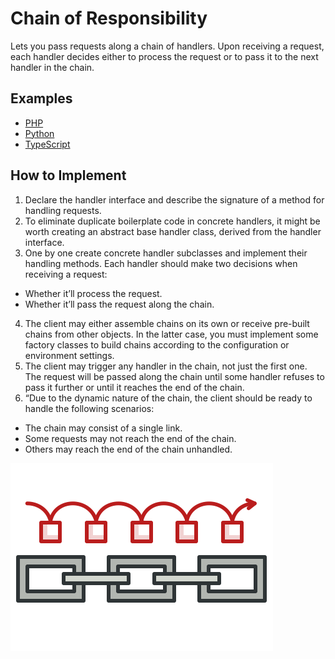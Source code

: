 # Chain of Responsibility

Lets you pass requests along a chain of handlers. Upon receiving a request, each handler decides either to process the request or to pass it to the next handler in the chain.

## Examples

* [PHP](php)
* [Python](python)
* [TypeScript](typescript)

## How to Implement

1. Declare the handler inter­face and describe the signature of a method for handling requests.
2. To eliminate duplicate boil­er­plate code in con­crete handlers, it might be worth cre­at­ing an abstract base handler class, derived from the handler interface.
3. One by one cre­ate con­crete handler sub­class­es and implement their handling meth­ods. Each handler should make two decisions when receiving a request:
  * Whether it’ll process the request.
  * Whether it’ll pass the request along the chain.
4. The client may either assemble chains on its own or receive pre-built chains from other objects. In the lat­ter case, you must implement some fac­to­ry class­es to build chains accord­ing to the configuration or environment settings.
5. The client may trig­ger any handler in the chain, not just the first one. The request will be passed along the chain until some handler refuses to pass it further or until it reach­es the end of the chain.
6. “Due to the dynamic nature of the chain, the client should be ready to han­dle the fol­low­ing scenarios:
  * The chain may consist of a sin­gle link.
  * Some requests may not reach the end of the chain.
  * Oth­ers may reach the end of the chain unhandled.

![Chain of Responsibility](/images/chain-of-responsibility.png)
